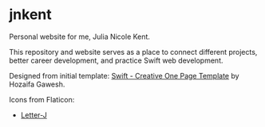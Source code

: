 # jnkent

Personal website for me, Julia Nicole Kent.

This repository and website serves as a place to connect different projects, better career development, and practice Swift web development.

Designed from initial template: [Swift - Creative One Page Template](https://themeforest.net/item/swift-creative-one-page-template/21066592) by Hozaifa Gawesh.

Icons from Flaticon:
- [Letter-J](https://www.flaticon.com/free-icon/letter-j_9687556)